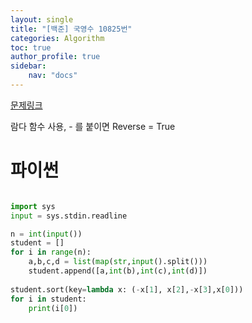 ```yaml
---
layout: single
title: "[백준] 국영수 10825번"
categories: Algorithm
toc: true
author_profile: true
sidebar:
    nav: "docs"
---
```


[문제링크](https://www.acmicpc.net/problem/10825)

람다 함수 사용,   - 를 붙이면 Reverse = True


# 파이썬
```python

import sys
input = sys.stdin.readline

n = int(input())
student = []
for i in range(n):
    a,b,c,d = list(map(str,input().split()))
    student.append([a,int(b),int(c),int(d)])
    
student.sort(key=lambda x: (-x[1], x[2],-x[3],x[0]))
for i in student:
    print(i[0])




``` 